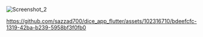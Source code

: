 ![Screenshot_2](https://github.com/sazzad700/dice_app_flutter/assets/102316710/31e39850-7fd4-44f0-bfad-926a4573db76)


https://github.com/sazzad700/dice_app_flutter/assets/102316710/bdeefcfc-1319-42ba-b239-5958bf3f0fb0
